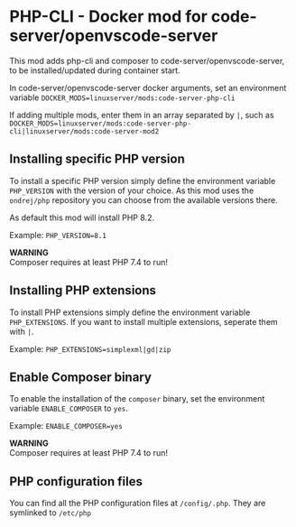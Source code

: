 # PHP-CLI - Docker mod for code-server/openvscode-server

This mod adds php-cli and composer to code-server/openvscode-server, to be installed/updated during container start.

In code-server/openvscode-server docker arguments, set an environment variable `DOCKER_MODS=linuxserver/mods:code-server-php-cli`

If adding multiple mods, enter them in an array separated by `|`, such as `DOCKER_MODS=linuxserver/mods:code-server-php-cli|linuxserver/mods:code-server-mod2`

## Installing specific PHP version

To install a specific PHP version simply define the environment variable `PHP_VERSION` with the version of your choice. As this mod uses the `ondrej/php` repository you can choose from the available versions there.

As default this mod will install PHP 8.2.

Example: `PHP_VERSION=8.1`

__WARNING__\
Composer requires at least PHP 7.4 to run!

## Installing PHP extensions

To install PHP extensions simply define the environment variable `PHP_EXTENSIONS`. If you want to install multiple extensions, seperate them with `|`.

Example: `PHP_EXTENSIONS=simplexml|gd|zip`

## Enable Composer binary

To enable the installation of the `composer` binary, set the environment variable `ENABLE_COMPOSER` to `yes`.

Example: `ENABLE_COMPOSER=yes`

__WARNING__\
Composer requires at least PHP 7.4 to run!

## PHP configuration files

You can find all the PHP configuration files at `/config/.php`.
They are symlinked to `/etc/php`
